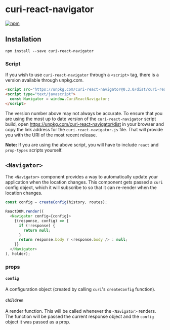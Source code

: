 # curi-react-navigator

[![npm][badge]][npm-link]

[badge]: https://img.shields.io/npm/v/curi-react-navigator.svg
[npm-link]: https://npmjs.com/package/curi-react-navigator

## Installation

```
npm install --save curi-react-navigator
```

### Script

If you wish to use `curi-react-navigator` through a `<script>` tag, there is a version available through unpkg.com.

```html
<script src="https://unpkg.com/curi-react-navigator@0.3.0/dist/curi-react-navigator.js"></script>
<script type="text/javascript">
  const Navigator = window.CuriReactNavigator;
</script>
```

The version number above may not always be accurate. To ensure that you are using the most up to date version of the `curi-react-navigator` script build, open https://unpkg.com/curi-react-navigator/dist in your browser and copy the link address for the `curi-react-navigator.js` file. That will provide you with the URI of the most recent release.

**Note:** If you are using the above script, you will have to include `react` and `prop-types` scripts yourself.

## `<Navigator>`

The `<Navigator>` component provides a way to automatically update your application when the location changes. This component gets passed a `curi` config object, which it will subscribe to so that it can re-render when the location changes.

```js
const config = createConfig(history, routes);

ReactDOM.render((
  <Navigator config={config}>
    {(response, config) => {
      if (!response) {
        return null;
      }
      return response.body ? <response.body /> : null;
    }}
  </Navigator>
), holder);
```

### props

#### `config`

A configuration object (created by calling `curi`'s `createConfig` function).

#### `children`

A render function. This will be called whenever the `<Navigator>` renders. The function will be passed the current response object and the `config` object it was passed as a prop.
